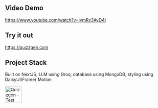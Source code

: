 ## Video Demo
https://www.youtube.com/watch?v=lvmRy3AyD4I

## Try it out
https://quizzgen.com

## Project Stack
Built on NextJS, LLM using Groq, database using MongoDB, styling using DaisyUI/Framer Motion

<a href="https://www.producthunt.com/posts/quizzgen?embed=true&utm_source=badge-featured&utm_medium=badge&utm_souce=badge-quizzgen" target="_blank">
<img src="https://api.producthunt.com/widgets/embed-image/v1/featured.svg?post_id=948391&theme=light&t=1744819788015" alt="Quizzgen - Test&#0032;yourself&#0032;on&#0032;anything&#0044;&#0032;lightening&#0032;fast&#0046; | Product Hunt" style={{ width: "fill", height: 54 }} height="54" />
</a>
